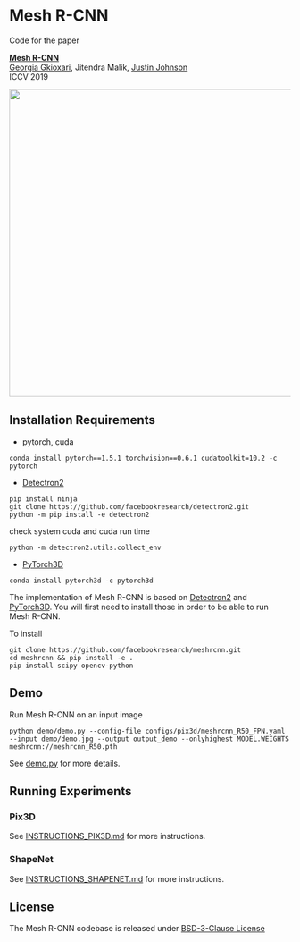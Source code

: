 # Mesh R-CNN

Code for the paper

**[Mesh R-CNN][1]**  
[Georgia Gkioxari][gg], Jitendra Malik, [Justin Johnson][jj]  
ICCV 2019

<div align="center">
  <img src="https://gkioxari.github.io/teasers/meshrcnn_blog_video.gif" width="550px" />
</div>

## Installation Requirements

- pytorch, cuda

```
conda install pytorch==1.5.1 torchvision==0.6.1 cudatoolkit=10.2 -c pytorch
```

- [Detectron2][d2]

```
pip install ninja
git clone https://github.com/facebookresearch/detectron2.git
python -m pip install -e detectron2
```

check system cuda and cuda run time 

```
python -m detectron2.utils.collect_env
```

- [PyTorch3D][py3d]

```
conda install pytorch3d -c pytorch3d
```

The implementation of Mesh R-CNN is based on [Detectron2][d2] and [PyTorch3D][py3d].
You will first need to install those in order to be able to run Mesh R-CNN.

To install
```
git clone https://github.com/facebookresearch/meshrcnn.git
cd meshrcnn && pip install -e .
pip install scipy opencv-python
```

## Demo

Run Mesh R-CNN on an input image

```
python demo/demo.py --config-file configs/pix3d/meshrcnn_R50_FPN.yaml --input demo/demo.jpg --output output_demo --onlyhighest MODEL.WEIGHTS meshrcnn://meshrcnn_R50.pth
```

See [demo.py](demo/demo.py) for more details.

## Running Experiments

### Pix3D
See [INSTRUCTIONS_PIX3D.md](INSTRUCTIONS_PIX3D.md) for more instructions.

### ShapeNet
See [INSTRUCTIONS_SHAPENET.md](INSTRUCTIONS_SHAPENET.md) for more instructions.

## License
The Mesh R-CNN codebase is released under [BSD-3-Clause License](LICENSE)

[1]: https://arxiv.org/abs/1906.02739
[gg]: https://github.com/gkioxari
[jj]: https://github.com/jcjohnson
[d2]: https://github.com/facebookresearch/detectron2
[py3d]: https://github.com/facebookresearch/pytorch3d
